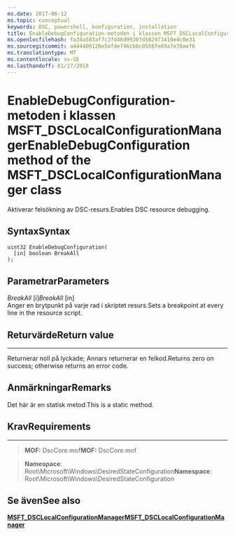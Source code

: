 ```yaml
---
ms.date: 2017-06-12
ms.topic: conceptual
keywords: DSC, powershell, konfiguration, installation
title: EnableDebugConfiguration-metoden i klassen MSFT_DSCLocalConfigurationManager
ms.openlocfilehash: fa34a583af7c3fd46d99307d582973410e4c0e31
ms.sourcegitcommit: a444406120e5af4e746cbbc0558fe89a7e78aef6
ms.translationtype: MT
ms.contentlocale: sv-SE
ms.lasthandoff: 01/17/2018
---
```

# <a name="enabledebugconfiguration-method-of-the-msftdsclocalconfigurationmanager-class"></a><span data-ttu-id="ba7fe-103">EnableDebugConfiguration-metoden i klassen MSFT_DSCLocalConfigurationManager</span><span class="sxs-lookup"><span data-stu-id="ba7fe-103">EnableDebugConfiguration method of the MSFT_DSCLocalConfigurationManager class</span></span>

<span data-ttu-id="ba7fe-104">Aktiverar felsökning av DSC-resurs.</span><span class="sxs-lookup"><span data-stu-id="ba7fe-104">Enables DSC resource debugging.</span></span>

<a name="syntax"></a><span data-ttu-id="ba7fe-105">Syntax</span><span class="sxs-lookup"><span data-stu-id="ba7fe-105">Syntax</span></span>
------

```mof
uint32 EnableDebugConfiguration(
  [in] boolean BreakAll
);
```

<a name="parameters"></a><span data-ttu-id="ba7fe-106">Parametrar</span><span class="sxs-lookup"><span data-stu-id="ba7fe-106">Parameters</span></span>
----------

<span data-ttu-id="ba7fe-107">*BreakAll* \[i\]</span><span class="sxs-lookup"><span data-stu-id="ba7fe-107">*BreakAll* \[in\]</span></span>  
<span data-ttu-id="ba7fe-108">Anger en brytpunkt på varje rad i skriptet resurs.</span><span class="sxs-lookup"><span data-stu-id="ba7fe-108">Sets a breakpoint at every line in the resource script.</span></span>

## <a name="return-value"></a><span data-ttu-id="ba7fe-109">Returvärde</span><span class="sxs-lookup"><span data-stu-id="ba7fe-109">Return value</span></span>
------------

<span data-ttu-id="ba7fe-110">Returnerar noll på lyckade; Annars returnerar en felkod.</span><span class="sxs-lookup"><span data-stu-id="ba7fe-110">Returns zero on success; otherwise returns an error code.</span></span>

## <a name="remarks"></a><span data-ttu-id="ba7fe-111">Anmärkningar</span><span class="sxs-lookup"><span data-stu-id="ba7fe-111">Remarks</span></span>

<span data-ttu-id="ba7fe-112">Det här är en statisk metod.</span><span class="sxs-lookup"><span data-stu-id="ba7fe-112">This is a static method.</span></span>

## <a name="requirements"></a><span data-ttu-id="ba7fe-113">Krav</span><span class="sxs-lookup"><span data-stu-id="ba7fe-113">Requirements</span></span>
------------
><span data-ttu-id="ba7fe-114">**MOF:** DscCore.mof</span><span class="sxs-lookup"><span data-stu-id="ba7fe-114">**MOF:** DscCore.mof</span></span>

><span data-ttu-id="ba7fe-115">**Namespace**: Root\Microsoft\Windows\DesiredStateConfiguration</span><span class="sxs-lookup"><span data-stu-id="ba7fe-115">**Namespace**: Root\Microsoft\Windows\DesiredStateConfiguration</span></span>


## <a name="see-also"></a><span data-ttu-id="ba7fe-116">Se även</span><span class="sxs-lookup"><span data-stu-id="ba7fe-116">See also</span></span>


[<span data-ttu-id="ba7fe-117">**MSFT_DSCLocalConfigurationManager**</span><span class="sxs-lookup"><span data-stu-id="ba7fe-117">**MSFT_DSCLocalConfigurationManager**</span></span>](msft-dsclocalconfigurationmanager.md)
 

 



